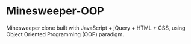 # Minesweeper-OOP 
Minesweeper clone built with JavaScript + jQuery + HTML + CSS, using Object Oriented Programming (OOP) paradigm.
